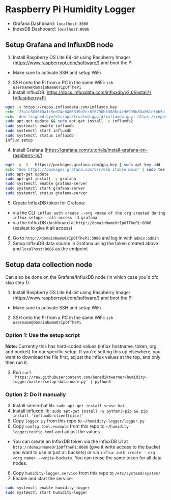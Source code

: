 # Raspberry Pi Humidity Logger

- Grafana Dashboard: `localhost:3000`
- IndexDB Dashboard: `localhost:8086`

## Setup Grafana and InfluxDB node

1. Install Raspberry OS Lite 64-bit using Raspberry Imager (https://www.raspberrypi.com/software/) and boot the Pi
  - Make sure to activate SSH and setup WiFi
2. SSH onto the Pi from a PC in the same WiFi: `ssh username@domainNameOrIpOfThePi`
3. Install InfluxDB: https://docs.influxdata.com/influxdb/v2.6/install/?t=Raspberry+Pi

```bash
wget -q https://repos.influxdata.com/influxdb.key
echo '23a1c8836f0afc5ed24e0486339d7cc8f6790b83886c4c96995b88a061c5bb5d influxdb.key' | sha256sum -c && cat influxdb.key | gpg --dearmor | sudo tee /etc/apt/trusted.gpg.d/influxdb.gpg > /dev/null
echo 'deb [signed-by=/etc/apt/trusted.gpg.d/influxdb.gpg] https://repos.influxdata.com/debian stable main' | sudo tee /etc/apt/sources.list.d/influxdata.list
sudo apt-get update && sudo apt-get install -y influxdb2
sudo systemctl enable influxdb
sudo systemctl start influxdb
sudo systemctl status influxdb
influx setup
```

4. Install Grafana (https://grafana.com/tutorials/install-grafana-on-raspberry-pi/)

```bash
wget -q -O - https://packages.grafana.com/gpg.key | sudo apt-key add -
echo "deb https://packages.grafana.com/oss/deb stable main" | sudo tee -a /etc/apt/sources.list.d/grafana.list
sudo apt-get update
sudo apt-get install -y grafana
sudo systemctl enable grafana-server
sudo systemctl start grafana-server
sudo systemctl status grafana-server
```

5. Create InfluxDB token for Grafana:
  - via the CLI: `influx auth create --org <name of the org created during influx setup> --all-access -d grafana`
  - via the InfluxDB dashboard at `http://domainNameOrIpOfThePi:8086` (easiest to give it all access)
6. Go to `http://domainNameOrIpOfThePi:3000` and log in with `admin:admin`
7. Setup InflxuDB data source in Grafana using the token created above and `localhost:8086` as the endpoint

## Setup data collection node

Can also be done on the Grafana/InfluxDB node (in which case you'd ofc skip step 1).

1. Install Raspberry OS Lite 64-bit using Raspberry Imager (https://www.raspberrypi.com/software/) and boot the Pi
  - Make sure to activate SSH and setup WiFi
2. SSH onto the Pi from a PC in the same WiFi: `ssh username@domainNameOrIpOfThePi`

### Option 1: Use the setup script

**Note:** Currently this has hard-coded values (influx hostname, token, org, and bucket) for our specific setup. If you're setting this up elsewhere, you want to download the file first, adjust the influx values at the top, and only then run it.

3. Run `curl 'https://raw.githubusercontent.com/benediktwerner/humidity-logger/master/setup-data-node.py' | python3`

### Option 2: Do it manually
3. Install sense-hat lib: `sudo apt-get install sense-hat`
4. Install influxdb lib: `sudo apt-get install -y python3-pip && pip install 'influxdb-client[ciso]'`
5. Copy `logger.py` from this repo to `~/humidity-logger/logger.py`
5. Copy `config.toml.example` from this repo to `~/humidity-logger/config.toml` and adjust the values
  - You can create an InfluxDB token via the InfluxDB UI at `http://domainNameOrIpOfThePi:8086` (give it write access to the bucket you want to use or just all buckets) or via `influx auth create --org <org name> --write-buckets`. You can reuse the same token for all data nodes.
6.  Copy `humidity-logger.service` from this repo to `/etc/systemd/system/`
7.  Enable and start the service:
```bash
sudo systemctl enable humidity-logger
sudo systemctl start humidity-logger
```
